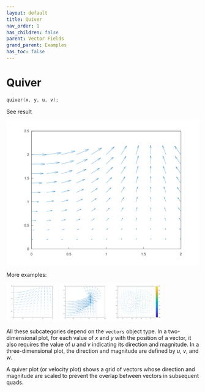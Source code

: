 ```yaml
---
layout: default
title: Quiver
nav_order: 1
has_children: false
parent: Vector Fields
grand_parent: Examples
has_toc: false
---
```

# Quiver

```cpp
quiver(x, y, u, v);
```


See result

[![example_quiver_1](../vector_fields/quiver/quiver_1.svg)](../../../examples/vector_fields/quiver/quiver_1.cpp)

More examples:
    
[![example_quiver_2](../vector_fields/quiver/quiver_2_thumb.png)](../../../examples/vector_fields/quiver/quiver_2.cpp)  [![example_quiver_3](../vector_fields/quiver/quiver_3_thumb.png)](../../../examples/vector_fields/quiver/quiver_3.cpp)  [![example_quiver_4](../vector_fields/quiver/quiver_4_thumb.png)](../../../examples/vector_fields/quiver/quiver_4.cpp)


All these subcategories depend on the `vectors` object type. In a two-dimensional plot, for each value of $x$ and $y$ with the position of a vector, it also requires the value of $u$ and $v$ indicating its direction and magnitude. In a three-dimensional plot, the direction and magnitude are defined by $u$, $v$, and $w$.


A quiver plot (or velocity plot) shows a grid of vectors whose direction and magnitude are scaled to prevent the overlap between vectors in subsequent quads. 



